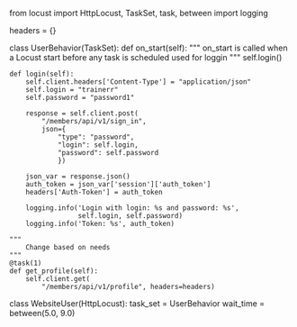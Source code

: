 from locust import HttpLocust, TaskSet, task, between
import logging

headers = {}


class UserBehavior(TaskSet):
    def on_start(self):
        """
            on_start is called when a Locust start before any task is scheduled
            used for loggin
        """
        self.login()

    def login(self):
        self.client.headers['Content-Type'] = "application/json"
        self.login = "trainerr"
        self.password = "password1"

        response = self.client.post(
            "/members/api/v1/sign_in",
            json={
                "type": "password",
                "login": self.login,
                "password": self.password
                })

        json_var = response.json()
        auth_token = json_var['session']['auth_token']
        headers['Auth-Token'] = auth_token

        logging.info('Login with login: %s and password: %s',
                     self.login, self.password)
        logging.info('Token: %s', auth_token)

    """
        Change based on needs
    """
    @task(1)
    def get_profile(self):
        self.client.get(
            "/members/api/v1/profile", headers=headers)


class WebsiteUser(HttpLocust):
    task_set = UserBehavior
    wait_time = between(5.0, 9.0)
